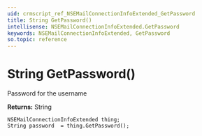 ```yaml
---
uid: crmscript_ref_NSEMailConnectionInfoExtended_GetPassword
title: String GetPassword()
intellisense: NSEMailConnectionInfoExtended.GetPassword
keywords: NSEMailConnectionInfoExtended, GetPassword
so.topic: reference
---
```


# String GetPassword()

Password for the username

**Returns:** String

```crmscript
NSEMailConnectionInfoExtended thing;
String password  = thing.GetPassword();
```


